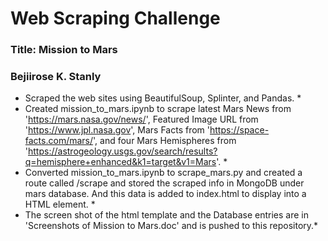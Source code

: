 # Web Scraping Challenge
### Title: Mission to Mars
### Bejiirose K. Stanly

* Scraped the web sites using BeautifulSoup, Splinter, and Pandas. *
* Created mission_to_mars.ipynb to scrape latest Mars News from 'https://mars.nasa.gov/news/', Featured Image URL from 'https://www.jpl.nasa.gov', Mars Facts from 'https://space-facts.com/mars/', and four Mars Hemispheres from 'https://astrogeology.usgs.gov/search/results?q=hemisphere+enhanced&k1=target&v1=Mars'. *
* Converted mission_to_mars.ipynb to scrape_mars.py and created a route called /scrape and stored the scraped info in MongoDB under mars database. And this data is added to index.html to display into a HTML element. *
* The screen shot of the html template and the Database entries are in 'Screenshots of Mission to Mars.doc' and is pushed to this repository.*
